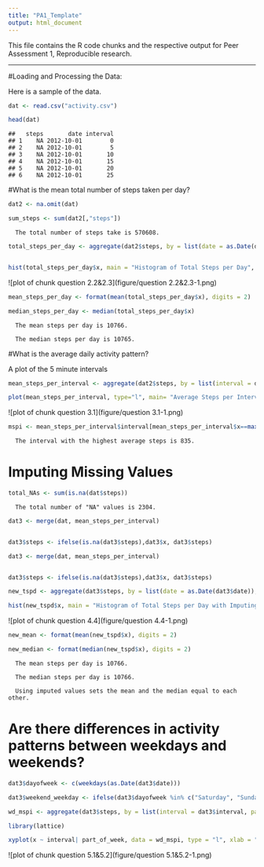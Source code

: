 ```yaml
---
title: "PA1_Template"
output: html_document
---
```


This file contains the R code chunks and the respective output for Peer Assessment 1, Reproducible research.

---
#Loading and Processing the Data:

Here is a sample of the data. 


```r
dat <- read.csv("activity.csv")

head(dat)
```

```
##   steps       date interval
## 1    NA 2012-10-01        0
## 2    NA 2012-10-01        5
## 3    NA 2012-10-01       10
## 4    NA 2012-10-01       15
## 5    NA 2012-10-01       20
## 6    NA 2012-10-01       25
```


#What is the mean total number of steps taken per day?


```r
dat2 <- na.omit(dat)

sum_steps <- sum(dat2[,"steps"])
```

      The total number of steps take is 570608.



```r
total_steps_per_day <- aggregate(dat2$steps, by = list(date = as.Date(dat2$date)), FUN=sum)


hist(total_steps_per_day$x, main = "Histogram of Total Steps per Day", xlab = "Steps")
```

![plot of chunk question 2.2&2.3](figure/question 2.2&2.3-1.png) 

```r
mean_steps_per_day <- format(mean(total_steps_per_day$x), digits = 2)

median_steps_per_day <- median(total_steps_per_day$x)
```

      The mean steps per day is 10766.
      
      The median steps per day is 10765.
     
     
#What is the average daily activity pattern?

A plot of the 5 minute intervals
        

```r
mean_steps_per_interval <- aggregate(dat2$steps, by = list(interval = dat2$interval), FUN=mean)

plot(mean_steps_per_interval, type="l", main= "Average Steps per Interval", ylab = "Average Steps", xlab="Interval")
```

![plot of chunk question 3.1](figure/question 3.1-1.png) 



```r
mspi <- mean_steps_per_interval$interval[mean_steps_per_interval$x==max(mean_steps_per_interval$x)]
```

      The interval with the highest average steps is 835.

# Imputing Missing Values


```r
total_NAs <- sum(is.na(dat$steps))
```
        
      The total number of "NA" values is 2304.



```r
dat3 <- merge(dat, mean_steps_per_interval)


dat3$steps <- ifelse(is.na(dat3$steps),dat3$x, dat3$steps)
```
      

```r
dat3 <- merge(dat, mean_steps_per_interval)


dat3$steps <- ifelse(is.na(dat3$steps),dat3$x, dat3$steps)

new_tspd <- aggregate(dat3$steps, by = list(date = as.Date(dat3$date)), FUN=sum)

hist(new_tspd$x, main = "Histogram of Total Steps per Day with Imputing", xlab = "Steps")
```

![plot of chunk question 4.4](figure/question 4.4-1.png) 

```r
new_mean <- format(mean(new_tspd$x), digits = 2)

new_median <- format(median(new_tspd$x), digits = 2)
```


      The mean steps per day is 10766.
      
      The median steps per day is 10766.
      
      Using imputed values sets the mean and the median equal to each other.
      
      
# Are there differences in activity patterns between weekdays and weekends?


```r
dat3$dayofweek <- c(weekdays(as.Date(dat3$date)))

dat3$weekend_weekday <- ifelse(dat3$dayofweek %in% c("Saturday", "Sunday"), "Weekend", "Weekday")

wd_mspi <- aggregate(dat3$steps, by = list(interval = dat3$interval, part_of_week = dat3$weekend_weekday), FUN=mean)

library(lattice)

xyplot(x ~ interval| part_of_week, data = wd_mspi, type = "l", xlab = "Interval", ylab = "Average Number of steps", layout=c(1,2))
```

![plot of chunk question 5.1&5.2](figure/question 5.1&5.2-1.png) 


